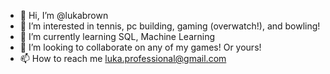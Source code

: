 - 👋 Hi, I’m @lukabrown
- 👀 I’m interested in tennis, pc building, gaming (overwatch!), and bowling!
- 🌱 I’m currently learning SQL, Machine Learning
- 💞️ I’m looking to collaborate on any of my games! Or yours!
- 📫 How to reach me luka.professional@gmail.com

<!---
lukabrown/lukabrown is a ✨ special ✨ repository because its `README.md` (this file) appears on your GitHub profile.
You can click the Preview link to take a look at your changes.
--->
